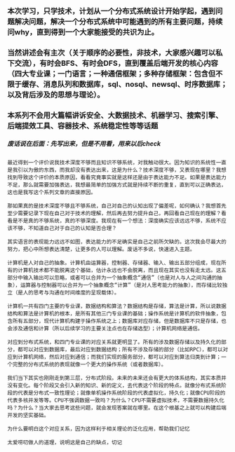 ### 本次学习，只学技术，计划从一个分布式系统设计开始学起，遇到问题解决问题，解决一个分布式系统中可能遇到的所有主要问题，持续问why，直到得到一个大家能接受的共识为止。

### 当然讲述会有主次（关于顺序的必要性，非技术，大家感兴趣可以私下交流），有时会BFS、有时会DFS，直到覆盖后端开发的核心内容（四大专业课；一门语言；一种通信框架；多种存储框架：包含但不限于缓存、消息队列和数据库，sql、nosql、newsql、时序数据库；以及背后涉及的思想与理论）。

### 本系列不会用大篇幅讲诉安全、大数据技术、机器学习、搜索引擎、后端提效工具、容器技术、系统稳定性等等话题

##### 废话说在后面：先写出来，但是不用看，用来以后check

    最近得到一个评价说我技术深度不够而且知识不够系统，对我触动很大。因为知识的系统性一直是我引以为傲的东西，而我却没有表达出来，这是为什么？技术深度不够，又表现在哪里？我想找到导致这个评价的本质原因，看看究竟事实就是这样还是由于表达能力不足。如果是表达能力不足，那么就需要加强表达，我想最简单的加强方式就是持续不断的重复，直到可以正确表达，这也是我写这个系列文章的直接原因。
    
    那如果真的是技术深度不够且不够系统，自己对自己的认知出现了偏差呢，如何确认？我想首先至少需要记录下现在自己对于技术的理解，然后再去努力提升自己，再回看自己现在的理解？看看是不是真的不够系统，真的不够深度。我现在有一个想法：深度确实应该远远不够，系统不应该不够，不知道自己对于自己的认知是否合理？
    
    其实语言的表现能力远远不如图，表达能力的不足确实是自己之前所欠缺的。这次我会尽最大的努力，把心中所想表达清楚，让更多的人可以理解。废话不多说，快速进入主题。
    
    计算机是人对自己的抽象。计算机由运算器，控制器、存储器、输入、输出五部分组成，现在所有的计算机技术都不能脱离这个基础，估计永远也不会脱离，而且现在其实也没有走太远。这五部分中输入输出可以忽略，或者可以合并为一个抽象概念“通信”（也是对人与人之间沟通的抽象），运算器与控制器可以合并为一个抽象概念“计算”（是对人思考能力的抽象），而存储比较独立（是人的思考与沟通在时间维度的呈现载体）。
    
    计算机一共有四门主要的专业课，数据结构和算法？数据结构是存储，算法是计算，所以说数据结构和算法是计算机的根本，是所有其他三门专业课的基础；操作系统是计算机的软件抽象，包含所有五部分，现代计算机构建于操作系统之上；数据库对应存储，但是数据库不只是存储，也会涉及通信和计算（所以后续学习的主要关注点也在存储选型）；计算机网络是通信。
    
    对应到分布式系统，和四门专业课的对应关系就更明显了。所有的涉及数据存储以及持久化的部分，都可以对应到数据库，最后对应到数据结构；所有不涉及存储的部分（比如RPC），都可以对应到计算机网络，然后对应到通信；而我们实现的服务部分，都可以对应到算法归类到计算；一个完整的分布式系统的表现就像一个更大的操作系统（或者数据库）。
    
    我们当下其实也刚刚走到第三层，分布式阶段。未来的未来还会有更大的体系结构，其实本质并没有变化。每个阶段又会引入新的知识、新的定义，去代表这个阶段的特点。就像分布式系统阶段的代表是分布式一致性理论；就像单机操作系统阶段的代表虚拟化，持久化；就像CPU阶段的代表多核并发等等。CPU不强调数据一致吗？为什么？CPU不需要虚拟技术，不需要数据持久化吗？为什么？当大家去思考这些问题，就会发现答案就在哪里。在这个根基之上就可以构建后端开发的坚实基础。
    
    为什么要明白这个对应关系，因为这样利于相关理论的泛化应用，帮助我们记忆
    
    太爱唠叨做人的道理，说明这是自己的缺点，切记
